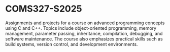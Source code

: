 # COMS327-S2025
Assignments and projects for a course on advanced programming concepts using C and C++. Topics include object-oriented programming, memory management, parameter passing, inheritance, compilation, debugging, and software maintenance. The course also emphasizes practical skills such as build systems, version control, and development environments.
